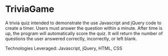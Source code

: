 # TriviaGame

A trivia quiz intended to demonstrate the use Javascript and jQuery code to create a timer. Users must answer the question within a minute. After time is up, the program will automatically score the quiz. It will return the number of questions the user answered correctly, incorrectly, or left blank.

Technologies Leveraged: Javascript, jQuery, HTML, CSS
